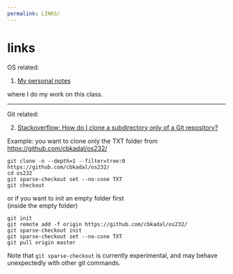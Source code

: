 ```yaml
---
permalink: LINKS/
---
```


# links
OS related:<br>
1. [My personal notes](https://riorio805.github.com/NOTES)

where I do my work on this class.


---
Git related:<br>

2. [Stackoverflow: How do I clone a subdirectory only of a Git repository?](https://stackoverflow.com/questions/600079/how-do-i-clone-a-subdirectory-only-of-a-git-repository/)

Example: you want to clone only the TXT folder from https://github.com/cbkadal/os232/
```
git clone -n --depth=1 --filter=tree:0 https://github.com/cbkadal/os232/
cd os232
git sparse-checkout set --no-cone TXT
git checkout
```
or if you want to init an empty folder first<br>
(inside the empty folder)
```
git init
git remote add -f origin https://github.com/cbkadal/os232/
git sparse-checkout init
git sparse-checkout set --no-cone TXT
git pull origin master
```
Note that `git sparse-checkout` is currently experimental, and may behave unexpectedly with other git commands.
